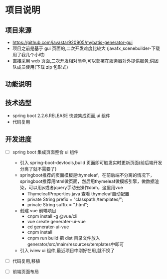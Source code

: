 # 项目说明
## 项目来源
- https://github.com/javastar920905/mybatis-generator-gui
- 项目之前是基于 gui 页面的,二次开发难度比较大 (javafx_scenebuilder-下载用了我几个小时)
- 直接采用 web 页面,二次开发相对简单,可以部署在服务器对外提供服务,供团队成员使用(下载 zip 包形式)
## 功能说明

## 技术选型
- spring boot 2.2.6.RELEASE 快速集成页面,ui 组件
- 代码复用 

## 开发进度
- [ ] spring boot 集成页面整合 ui 组件
    - 引入 spring-boot-devtools,build 页面即可触发实时更新页面(前后端开发分离了就不需要了)
    - springboot推荐的页面模板是thymeleaf，在前后端不分离的情况下，springboot推荐用html做页面，然后用thymeleaf做模板引擎，做数据渲染，可以用js或者jquery手动去操作dom，这里用vue
        - ThymeleafProperties.java 查看 thymeleaf自动配置
        - private String prefix = "classpath:/templates/";
        - private String suffix = ".html";
    - 创建 vue 前端项目 
        - cnpm install -g @vue/cli
        - vue create generater-ui-vue 
        - cd  generater-ui-vue 
        - cnpm install 
        - cnpm run build 把 dist 目录文件放入 generator/src/main/resources/templates中即可
    - 引入 iview ui 组件,最近项目中刚好在用,就不换了 
    
- [ ] 代码复用,移植
- [ ] 前端页面布局